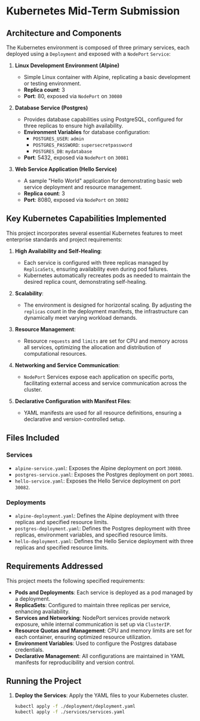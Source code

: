 # Kubernetes Mid-Term Submission

## Architecture and Components

The Kubernetes environment is composed of three primary services, each deployed using a `Deployment` and exposed with a `NodePort` `Service`:

1. **Linux Development Environment (Alpine)**
    - Simple Linux container with Alpine, replicating a basic development or testing environment.
    - **Replica count**: 3
    - **Port**: 80, exposed via `NodePort` on `30080`

2. **Database Service (Postgres)**
    - Provides database capabilities using PostgreSQL, configured for three replicas to ensure high availability.
    - **Environment Variables** for database configuration:
        - `POSTGRES_USER`: `admin`
        - `POSTGRES_PASSWORD`: `supersecretpassword`
        - `POSTGRES_DB`: `mydatabase`
    - **Port**: 5432, exposed via `NodePort` on `30081`

3. **Web Service Application (Hello Service)**
    - A sample "Hello World" application for demonstrating basic web service deployment and resource management.
    - **Replica count**: 3
    - **Port**: 8080, exposed via `NodePort` on `30082`

## Key Kubernetes Capabilities Implemented

This project incorporates several essential Kubernetes features to meet enterprise standards and project requirements:

1. **High Availability and Self-Healing**:
    - Each service is configured with three replicas managed by `ReplicaSets`, ensuring availability even during pod failures.
    - Kubernetes automatically recreates pods as needed to maintain the desired replica count, demonstrating self-healing.

2. **Scalability**:
    - The environment is designed for horizontal scaling. By adjusting the `replicas` count in the deployment manifests, the infrastructure can dynamically meet varying workload demands.

3. **Resource Management**:
    - Resource `requests` and `limits` are set for CPU and memory across all services, optimizing the allocation and distribution of computational resources.

4. **Networking and Service Communication**:
    - `NodePort` Services expose each application on specific ports, facilitating external access and service communication across the cluster.

5. **Declarative Configuration with Manifest Files**:
    - YAML manifests are used for all resource definitions, ensuring a declarative and version-controlled setup.

## Files Included

### Services

- `alpine-service.yaml`: Exposes the Alpine deployment on port `30080`.
- `postgres-service.yaml`: Exposes the Postgres deployment on port `30081`.
- `hello-service.yaml`: Exposes the Hello Service deployment on port `30082`.

### Deployments

- `alpine-deployment.yaml`: Defines the Alpine deployment with three replicas and specified resource limits.
- `postgres-deployment.yaml`: Defines the Postgres deployment with three replicas, environment variables, and specified resource limits.
- `hello-deployment.yaml`: Defines the Hello Service deployment with three replicas and specified resource limits.

## Requirements Addressed

This project meets the following specified requirements:

- **Pods and Deployments**: Each service is deployed as a pod managed by a deployment.
- **ReplicaSets**: Configured to maintain three replicas per service, enhancing availability.
- **Services and Networking**: NodePort services provide network exposure, while internal communication is set up via `ClusterIP`.
- **Resource Quotas and Management**: CPU and memory limits are set for each container, ensuring optimized resource utilization.
- **Environment Variables**: Used to configure the Postgres database credentials.
- **Declarative Management**: All configurations are maintained in YAML manifests for reproducibility and version control.



## Running the Project

1. **Deploy the Services**: Apply the YAML files to your Kubernetes cluster.
   ```bash
   kubectl apply -f ./deployment/deployment.yaml
   kubectl apply -f ./services/services.yaml

